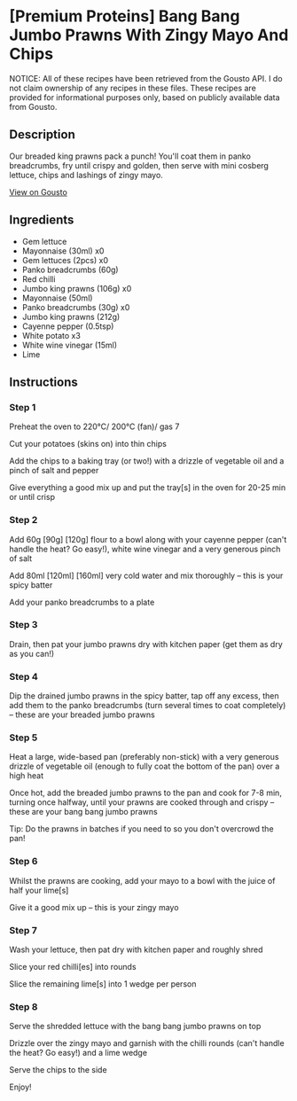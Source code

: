 # [Premium Proteins] Bang Bang Jumbo Prawns With Zingy Mayo And Chips

NOTICE: All of these recipes have been retrieved from the Gousto API. I do not claim ownership of any recipes in these files. These recipes are provided for informational purposes only, based on publicly available data from Gousto.

## Description

Our breaded king prawns pack a punch! You'll coat them in panko breadcrumbs, fry until crispy and golden, then serve with mini cosberg lettuce, chips and lashings of zingy mayo. 

[View on Gousto](https://www.gousto.co.uk/recipes/cookbook/premium-proteins-bang-bang-jumbo-prawns-with-zingy-mayo-and-chips)

## Ingredients

- Gem lettuce
- Mayonnaise (30ml) x0
- Gem lettuces (2pcs) x0
- Panko breadcrumbs (60g)
- Red chilli
- Jumbo king prawns (106g) x0
- Mayonnaise (50ml)
- Panko breadcrumbs (30g) x0
- Jumbo king prawns (212g)
- Cayenne pepper (0.5tsp)
- White potato x3
- White wine vinegar (15ml)
- Lime

## Instructions


### Step 1

Preheat the oven to 220°C/ 200°C (fan)/ gas 7

Cut your potatoes (skins on) into thin chips

Add the chips to a baking tray (or two!) with a drizzle of vegetable oil and a pinch of salt and pepper

Give everything a good mix up and put the tray[s] in the oven for 20-25 min or until crisp


### Step 2

Add 60g <span class="text-purple">[90g]</span> <span class="text-danger">[120g]</span> flour to a bowl along with your cayenne pepper (can't handle the heat? Go easy!), white wine vinegar and a very generous pinch of salt

Add 80ml <span class="text-purple">[120ml]</span> <span class="text-danger">[160ml] </span>very cold water and mix thoroughly – this is your spicy batter

Add your panko breadcrumbs to a plate


### Step 3

Drain, then pat your jumbo prawns dry with kitchen paper (get them as dry as you can!)


### Step 4

Dip the drained jumbo prawns in the spicy batter, tap off any excess, then add them to the panko breadcrumbs (turn several times to coat completely) – these are your breaded jumbo prawns


### Step 5

Heat a large, wide-based pan (preferably non-stick) with a very generous drizzle of vegetable oil (enough to fully coat the bottom of the pan) over a high heat

Once hot, add the breaded jumbo prawns to the pan and cook for 7-8 min, turning once halfway, until your prawns are cooked through and crispy – these are your bang bang jumbo prawns

Tip: Do the prawns in batches if you need to so you don't overcrowd the pan!


### Step 6

Whilst the prawns are cooking, add your mayo to a bowl with the juice of half your lime[s]

Give it a good mix up – this is your zingy mayo


### Step 7

Wash your lettuce, then pat dry with kitchen paper and roughly shred

Slice your red chilli[es] into rounds

Slice the remaining lime[s] into 1 wedge per person

### Step 8

Serve the shredded lettuce with the bang bang jumbo prawns on top

Drizzle over the zingy mayo and garnish with the chilli rounds (can't handle the heat? Go easy!) and a lime wedge

Serve the chips to the side

Enjoy!

